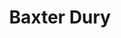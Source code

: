 ---
title: "Baxter Dury"
summary: "British indie rock musician, born December 18, 1971 in Wingrave, Buckinghamshire. He's the son of ."
image: "baxter-dury.jpg"
---